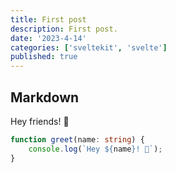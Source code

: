 ```yaml
---
title: First post
description: First post.
date: '2023-4-14'
categories: ['sveltekit', 'svelte']
published: true
---
```


## Markdown

Hey friends! 👋

```ts
function greet(name: string) {
	console.log(`Hey ${name}! 👋`);
}
```
